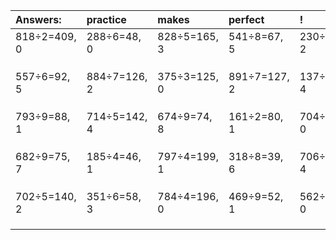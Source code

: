 | Answers: | practice | makes | perfect | ! |
| :--- | :--- | :--- | :--- | :--- |
| 818÷2=409, 0 | 288÷6=48, 0 | 828÷5=165, 3 | 541÷8=67, 5 | 230÷4=57, 2 | 
|   |   |   |   |   | 
|   |   |   |   |   | 
|   |   |   |   |   | 
| 557÷6=92, 5 | 884÷7=126, 2 | 375÷3=125, 0 | 891÷7=127, 2 | 137÷7=19, 4 | 
|   |   |   |   |   | 
|   |   |   |   |   | 
|   |   |   |   |   | 
| 793÷9=88, 1 | 714÷5=142, 4 | 674÷9=74, 8 | 161÷2=80, 1 | 704÷2=352, 0 | 
|   |   |   |   |   | 
|   |   |   |   |   | 
|   |   |   |   |   | 
| 682÷9=75, 7 | 185÷4=46, 1 | 797÷4=199, 1 | 318÷8=39, 6 | 706÷9=78, 4 | 
|   |   |   |   |   | 
|   |   |   |   |   | 
|   |   |   |   |   | 
| 702÷5=140, 2 | 351÷6=58, 3 | 784÷4=196, 0 | 469÷9=52, 1 | 562÷2=281, 0 | 
|   |   |   |   |   | 
|   |   |   |   |   | 
|   |   |   |   |   | 
